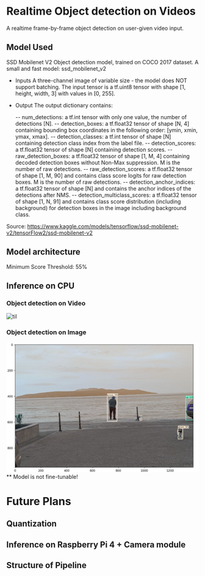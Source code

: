 # Realtime Object detection on Videos
A realtime frame-by-frame object detection on user-given video input.


## Model Used

SSD Mobilenet V2 Object detection model, trained on COCO 2017 dataset. A small and fast model: ssd_mobilenet_v2

- Inputs
A three-channel image of variable size - the model does NOT support batching. The input tensor is a tf.uint8 tensor with shape [1, height, width, 3] with values in [0, 255].

- Output
The output dictionary contains:

  -- num_detections: a tf.int tensor with only one value, the number of detections [N].
  -- detection_boxes: a tf.float32 tensor of shape [N, 4] containing bounding box coordinates in the following order: [ymin, xmin, ymax, xmax].
  -- detection_classes: a tf.int tensor of shape [N] containing detection class index from the label file.
  -- detection_scores: a tf.float32 tensor of shape [N] containing detection scores.
  -- raw_detection_boxes: a tf.float32 tensor of shape [1, M, 4] containing decoded detection boxes without Non-Max suppression. M is the number of raw detections.
  -- raw_detection_scores: a tf.float32 tensor of shape [1, M, 90] and contains class score logits for raw detection boxes. M is the number of raw detections.
  -- detection_anchor_indices: a tf.float32 tensor of shape [N] and contains the anchor indices of the detections after NMS.
  -- detection_multiclass_scores: a tf.float32 tensor of shape [1, N, 91] and contains class score distribution (including background) for detection boxes in the image including background class.

Source:
https://www.kaggle.com/models/tensorflow/ssd-mobilenet-v2/tensorFlow2/ssd-mobilenet-v2

## Model architecture

Minimum Score Threshold: 55%

## Inference on CPU

### Object detection on Video
![til](https://github.com/vivupadi/object_detection/blob/main/Data/Obj_detect.gif)


### Object detection on Image
![til](https://github.com/vivupadi/object_detection/blob/main/Data/obj_detect.jpg)
** Model is not fine-tunable! 

# Future Plans

## Quantization


## Inference on Raspberry Pi 4 + Camera module


## Structure of Pipeline
